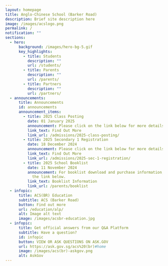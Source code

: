 ```yaml
---
layout: homepage
title: Anglo-Chinese School (Barker Road)
description: Brief site description here
image: /images/acslogo.png
permalink: /
notification: ""
sections:
  - hero:
      background: /images/hero-bg-5.gif
      key_highlights:
        - title: Students
          description: ""
          url: /students/
        - title: Parents
          description: ""
          url: /parents/
        - title: Partners
          description: ""
          url: /partners/
  - announcements:
      title: Announcements
      id: announcements
      announcement_items:
        - title: 2025 Class Posting
          date: 01 January 2025
          announcement: Please click on the link below for more details.
          link_text: Find Out More
          link_url: /admissions/2025-class-posting/
        - title: 2025 Secondary 1 Registration
          date: 18 December 2024
          announcement: Please click on the link below for more details.
          link_text: Find Out More
          link_url: /admissions/2025-sec-1-registration/
        - title: 2025 School Booklist
          date: 11 November 2024
          announcement: For booklist download and purchase information, please click on
            the link below.
          link_text: Booklist Information
          link_url: /parents/booklist
  - infopic:
      title: ACS(BR) Education
      subtitle: ACS (Barker Road)
      button: Find out more
      url: /education/alp/
      alt: Image alt text
      image: /images/acsbr-education.jpg
  - infopic:
      title: Get official answers from our Q&A Platform
      subtitle: Have a question?
      id: infopic
      button: VIEW OR ASK QUESTIONS ON ASK.GOV
      url: https://ask.gov.sg/acs%20(br)#home
      image: /images/acs(br)-askgov.png
      alt: AskGov
---
```

